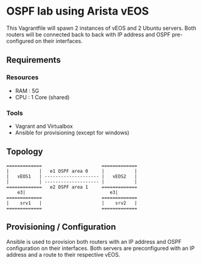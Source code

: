 # OSPF lab using Arista vEOS

This Vagrantfile will spawn 2 instances of vEOS and 2 Ubuntu servers.
Both routers will be connected back to back with IP address and OSPF pre-configured on their interfaces.

## Requirements
### Resources
 - RAM : 5G
 - CPU : 1 Core (shared)

### Tools
 - Vagrant and Virtualbox
 - Ansible for provisioning (except for windows)

## Topology

    =============                      =============
    |           |   e1 OSPF area 0     |           |
    |   vEOS1   | -------------------- |   vEOS2   |
    |           | -------------------- |           |
    =============   e2 OSPF area 1     =============
        e3|                               e3|
    =============                      =============
    |    srv1   |                      |    srv2   |
    =============                      =============

## Provisioning / Configuration
Ansible is used to provision both routers with an IP address and OSPF configuration on their interfaces.
Both servers are preconfigured with an IP address and a route to their respective vEOS.
